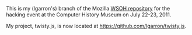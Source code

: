 This is my (lgarron's) branch of the Mozilla [WSOH repository](https://github.com/mozilla/wsoh) for the hacking event at the Computer History Museum on July 22-23, 2011.

My project, twisty.js, is now located at <https://github.com/lgarron/twisty.js>.